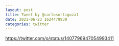 ```yaml
--- 
layout: post 
title: Tweet by @carlosortigoza1 
date: 2021-06-23 1624479939 
categories: twitter 
--- 
```

https://twitter.com/o/status/1407796947054993411